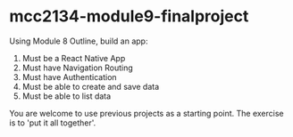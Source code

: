 # mcc2134-module9-finalproject

Using Module 8 Outline, build an app:

1. Must be a React Native App
1. Must have Navigation Routing
1. Must have Authentication
1. Must be able to create and save data
1. Must be able to list data

You are welcome to use previous projects as a starting point.  The exercise is to 'put it all together'.